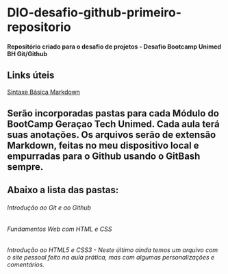 # DIO-desafio-github-primeiro-repositorio
#### Repositório criado para o desafio de projetos - Desafio Bootcamp Unimed BH Git/Github

## Links úteis
[Sintaxe Básica Markdown](https://github.com/BernardoUtsch/DIO-desafio-github-primeiro-repositorio/edit/main/README.md)

## Serão incorporadas pastas para cada Módulo do BootCamp Geraçao Tech Unimed. Cada aula terá suas anotações. Os arquivos serão de extensão Markdown, feitas no meu dispositivo local e empurradas para o Github usando o GitBash sempre.

## Abaixo a lista das pastas:

###### Introdução ao Git e ao Github
###### Fundamentos Web com HTML e CSS
###### Introdução ao HTML5 e CSS3 - Neste último ainda temos um arquivo com o site pessoal feito na aula prática, mas com algumas personalizações e comentários.
